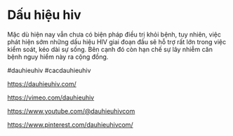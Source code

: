 # Dấu hiệu hiv

Mặc dù hiện nay vẫn chưa có biện pháp điều trị khỏi bệnh, tuy nhiên, việc phát hiện sớm những dấu hiệu HIV giai đoạn đầu sẽ hỗ trợ rất lớn trong việc kiểm soát, kéo dài sự sống. Bên cạnh đó còn hạn chế sự lây nhiễm căn bệnh nguy hiểm này ra cộng đồng. 

#dauhieuhiv #cacdauhieuhiv

https://dauhieuhiv.com/

https://vimeo.com/dauhieuhiv

https://www.youtube.com/@dauhieuhivcom

https://www.pinterest.com/dauhieuhivcom/
